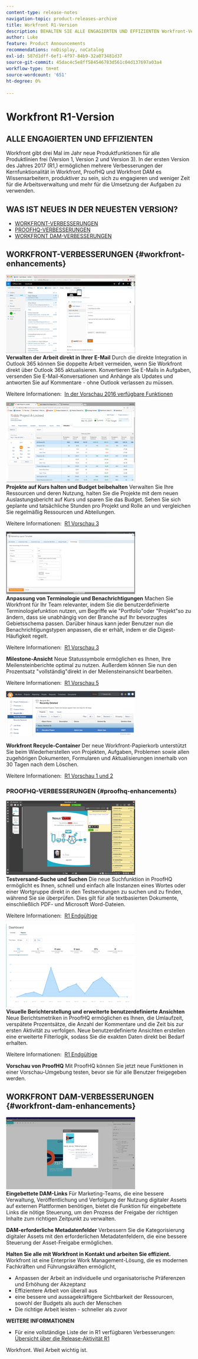 ```yaml
---
content-type: release-notes
navigation-topic: product-releases-archive
title: Workfront R1-Version
description: BEHALTEN SIE ALLE ENGAGIERTEN UND EFFIZIENTEN Workfront-Versionen veröffentlichen dreimal jährlich neue Produktfunktionen für alle Produktlinien (Version 1, Version 2 und Version 3). In der ersten Version des Jahres 2017 (R1,) ermöglichen mehrere Verbesserungen der Kernfunktionalität in Workfront, ProofHQ und Workfront DAM es Wissensarbeitern, produktiver zu sein, sich zu engagieren und weniger Zeit für die Arbeitsverwaltung und mehr für die Umsetzung der Aufgaben zu verwenden.
author: Luke
feature: Product Announcements
recommendations: noDisplay, noCatalog
exl-id: 587d1dff-6ef1-4f97-84b9-32a073481d37
source-git-commit: 45dac4c5e8ff584546783d561c04d137697a03a4
workflow-type: tm+mt
source-wordcount: '651'
ht-degree: 0%

---
```


# Workfront R1-Version

## ALLE ENGAGIERTEN UND EFFIZIENTEN

Workfront gibt drei Mal im Jahr neue Produktfunktionen für alle Produktlinien frei (Version 1, Version 2 und Version 3). In der ersten Version des Jahres 2017 (R1,) ermöglichen mehrere Verbesserungen der Kernfunktionalität in Workfront, ProofHQ und Workfront DAM es Wissensarbeitern, produktiver zu sein, sich zu engagieren und weniger Zeit für die Arbeitsverwaltung und mehr für die Umsetzung der Aufgaben zu verwenden.

## WAS IST NEUES IN DER NEUESTEN VERSION?

* [WORKFRONT-VERBESSERUNGEN](#workfront-enhancements)
* [PROOFHQ-VERBESSERUNGEN](#proofhq-enhancements)
* [WORKFRONT DAM-VERBESSERUNGEN](#workfront-dam-enhancements)

## WORKFRONT-VERBESSERUNGEN {#workfront-enhancements}

![Outlook_365_Integration_1.png](assets/outlook-365-integration-1-350x212.png)\
**Verwalten der Arbeit direkt in Ihrer E-Mail**
Durch die direkte Integration in Outlook 365 können Sie doppelte Arbeit vermeiden, wenn Sie Workfront direkt über Outlook 365 aktualisieren. Konvertieren Sie E-Mails in Aufgaben, versenden Sie E-Mail-Konversationen und Anhänge als Updates und antworten Sie auf Kommentare - ohne Outlook verlassen zu müssen.

Weitere Informationen:  [In der Vorschau 2016 verfügbare Funktionen](../../../../product-announcements/product-releases/quarterly-release-archive/r1-release-activity/available-in-preview-in-2016.md)

![](assets/mceclip0-350x218.png)\
**Projekte auf Kurs halten und Budget beibehalten**
Verwalten Sie Ihre Ressourcen und deren Nutzung, halten Sie die Projekte mit dem neuen Auslastungsbericht auf Kurs und sparen Sie das Budget. Sehen Sie sich geplante und tatsächliche Stunden pro Projekt und Rolle an und vergleichen Sie regelmäßig Ressourcen und Abteilungen.

Weitere Informationen:  [R1 Vorschau 3](../../../../product-announcements/product-releases/quarterly-release-archive/r1-release-activity/r1-preview-3.md)

![](assets/mceclip1-350x169.png)\
**Anpassung von Terminologie und Benachrichtigungen**
Machen Sie Workfront für Ihr Team relevanter, indem Sie die benutzerdefinierte Terminologiefunktion nutzen, um Begriffe wie &quot;Portfolio&quot;oder &quot;Projekt&quot;so zu ändern, dass sie unabhängig von der Branche auf Ihr bevorzugtes Gebietsschema passen. Darüber hinaus kann jeder Benutzer nun die Benachrichtigungstypen anpassen, die er erhält, indem er die Digest-Häufigkeit regelt.

Weitere Informationen:  [R1 Vorschau 3](../../../../product-announcements/product-releases/quarterly-release-archive/r1-release-activity/r1-preview-3.md)

**Milestone-Ansicht**
Neue Statussymbole ermöglichen es Ihnen, Ihre Meilensteinberichte optimal zu nutzen. Außerdem können Sie nun den Prozentsatz &quot;vollständig&quot;direkt in der Meilensteinansicht bearbeiten.

Weitere Informationen:  [R1 Vorschau 5](../../../../product-announcements/product-releases/quarterly-release-archive/r1-release-activity/r1-preview-5.md)

![](assets/mceclip3-350x122.png)

**Workfront Recycle-Container**
Der neue Workfront-Papierkorb unterstützt Sie beim Wiederherstellen von Projekten, Aufgaben, Problemen sowie allen zugehörigen Dokumenten, Formularen und Aktualisierungen innerhalb von 30 Tagen nach dem Löschen.

Weitere Informationen:  [R1 Vorschau 1 und 2](../../../../product-announcements/product-releases/quarterly-release-archive/r1-release-activity/r1-peview-1-and-2.md)

### PROOFHQ-VERBESSERUNGEN {#proofhq-enhancements}

![](assets/mceclip4-350x201.png)\
**Testversand-Suche und Suchen**
Die neue Suchfunktion in ProofHQ ermöglicht es Ihnen, schnell und einfach alle Instanzen eines Wortes oder einer Wortgruppe direkt in den Testsendungen zu suchen und zu finden, während Sie sie überprüfen. Dies gilt für alle textbasierten Dokumente, einschließlich PDF- und Microsoft Word-Dateien.

Weitere Informationen:  [R1 Endgültige](../../../../product-announcements/product-releases/quarterly-release-archive/r1-release-activity/r1-final.md)

![](assets/mceclip5-350x226.png)\
**Visuelle Berichterstellung und erweiterte benutzerdefinierte Ansichten**
Neue Berichtsmetriken in ProofHQ ermöglichen es Ihnen, die Umlaufzeit, verspätete Prozentsätze, die Anzahl der Kommentare und die Zeit bis zur ersten Aktivität zu verfolgen. Neue benutzerdefinierte Ansichten erstellen eine erweiterte Filterlogik, sodass Sie die exakten Daten direkt bei Bedarf erhalten.

Weitere Informationen:  [R1 Endgültige](../../../../product-announcements/product-releases/quarterly-release-archive/r1-release-activity/r1-final.md)

**Vorschau von ProofHQ**
Mit ProofHQ können Sie jetzt neue Funktionen in einer Vorschau-Umgebung testen, bevor sie für alle Benutzer freigegeben werden.

## WORKFRONT DAM-VERBESSERUNGEN {#workfront-dam-enhancements}

![](assets/mceclip6-350x195.png)\
**Eingebettete DAM-Links**
Für Marketing-Teams, die eine bessere Verwaltung, Veröffentlichung und Verfolgung der Nutzung digitaler Assets auf externen Plattformen benötigen, bietet die Funktion für eingebettete Links die nötige Steuerung, um den Prozess der Freigabe der richtigen Inhalte zum richtigen Zeitpunkt zu verwalten.

**DAM-erforderliche Metadatenfelder**
Verbessern Sie die Kategorisierung digitaler Assets mit den erforderlichen Metadatenfeldern, die eine bessere Steuerung der Asset-Freigabe ermöglichen.

**Halten Sie alle mit Workfront in Kontakt und arbeiten Sie effizient.**
Workfront ist eine Enterprise Work Management-Lösung, die es modernen Fachkräften und Führungskräften ermöglicht,

* Anpassen der Arbeit an individuelle und organisatorische Präferenzen und Erhöhung der Akzeptanz
* Effizientere Arbeit von überall aus
* eine bessere und aussagekräftigere Sichtbarkeit der Ressourcen, sowohl der Budgets als auch der Menschen
* Die richtige Arbeit leisten - schneller als zuvor

**WEITERE INFORMATIONEN**

* Für eine vollständige Liste der in R1 verfügbaren Verbesserungen: [Übersicht über die Release-Aktivität R1](../../../../product-announcements/product-releases/quarterly-release-archive/r1-release-activity/r1-release-activity-overview.md)

Workfront. Weil Arbeit wichtig ist.
